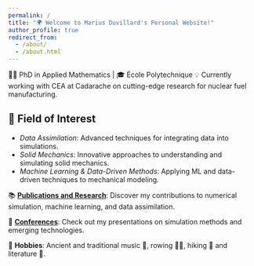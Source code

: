 ```yaml
---
permalink: /
title: "🌍 Welcome to Marius Duvillard's Personal Website!"
author_profile: true
redirect_from: 
  - /about/
  - /about.html
---
```


👨‍🎓 PhD in Applied Mathematics | 🎓 École Polytechnique
💡 Currently working with CEA at Cadarache on cutting-edge research for nuclear fuel manufacturing.

## 🔬 Field of Interest

- *Data Assimilation*: Advanced techniques for integrating data into simulations.
- *Solid Mechanics*: Innovative approaches to understanding and simulating solid mechanics.
- *Machine Learning & Data-Driven Methods*: Applying ML and data-driven techniques to mechanical modeling.


📚 [**Publications and Research**](publications/): Discover my contributions to numerical simulation, machine learning, and data assimilation.

🎤 [**Conferences**](talks/): Check out my presentations on simulation methods and emerging technologies.

🎵 **Hobbies**: Ancient and traditional music 🎼, rowing 🚣‍♂️, hiking 🌄 and literature 📖.

